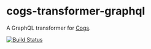 # cogs-transformer-graphql

A GraphQL transformer for [Cogs].

[![Build Status]](http://travis-ci.org/caseywebdev/cogs-transformer-graphql)

[Cogs]: https://github.com/caseywebdev/cogs
[Build Status]: https://secure.travis-ci.org/caseywebdev/cogs-transformer-graphql.png
